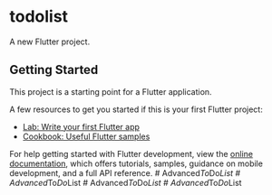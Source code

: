 # todolist

A new Flutter project.

## Getting Started

This project is a starting point for a Flutter application.

A few resources to get you started if this is your first Flutter project:

- [Lab: Write your first Flutter app](https://docs.flutter.dev/get-started/codelab)
- [Cookbook: Useful Flutter samples](https://docs.flutter.dev/cookbook)

For help getting started with Flutter development, view the
[online documentation](https://docs.flutter.dev/), which offers tutorials,
samples, guidance on mobile development, and a full API reference.
#   A d v a n c e d _ T o _ D o _ L i s t  
 #   A d v a n c e d _ T o _ D o _ L i s t  
 #   A d v a n c e d _ T o _ D o _ L i s t  
 #   A d v a n c e d _ T o _ D o _ L i s t  
 
